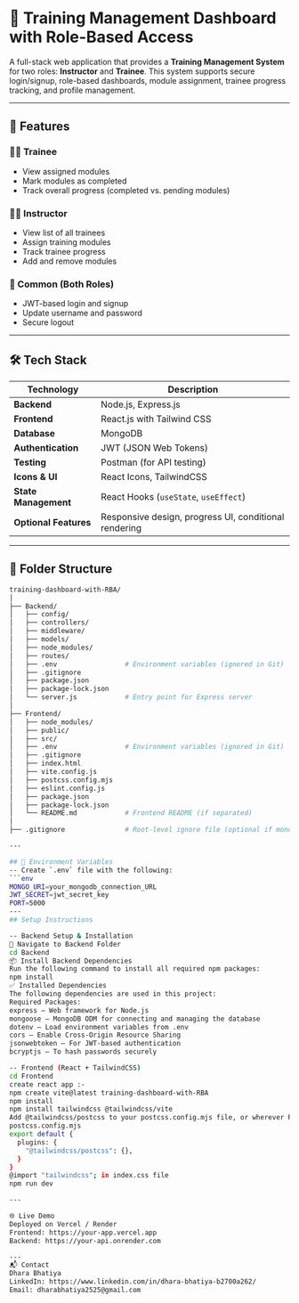 # 🚀 Training Management Dashboard with Role-Based Access

A full-stack web application that provides a **Training Management System** for two roles: **Instructor** and **Trainee**. This system supports secure login/signup, role-based dashboards, module assignment, trainee progress tracking, and profile management.

---

## 📌 Features

### 👩‍🎓 Trainee
- View assigned modules
- Mark modules as completed
- Track overall progress (completed vs. pending modules)

### 🧑‍🏫 Instructor
- View list of all trainees
- Assign training modules
- Track trainee progress
- Add and remove modules

### 👥 Common (Both Roles)
- JWT-based login and signup
- Update username and password
- Secure logout

---

## 🛠️ Tech Stack

| Technology | Description |
|-----------|-------------|
| **Backend** | Node.js, Express.js |
| **Frontend** | React.js with Tailwind CSS |
| **Database** | MongoDB |
| **Authentication** | JWT (JSON Web Tokens) |
| **Testing** | Postman (for API testing) |
| **Icons & UI** | React Icons, TailwindCSS |
| **State Management** | React Hooks (`useState`, `useEffect`) |
| **Optional Features** | Responsive design, progress UI, conditional rendering |

---

## 📁 Folder Structure

```bash
training-dashboard-with-RBA/
│
├── Backend/
│   ├── config/
│   ├── controllers/
│   ├── middleware/
│   ├── models/
│   ├── node_modules/
│   ├── routes/
│   ├── .env                 # Environment variables (ignored in Git)
│   ├── .gitignore
│   ├── package.json
│   ├── package-lock.json
│   └── server.js            # Entry point for Express server
│
├── Frontend/
│   ├── node_modules/
│   ├── public/
│   ├── src/
│   ├── .env                 # Environment variables (ignored in Git)
│   ├── .gitignore
│   ├── index.html
│   ├── vite.config.js
│   ├── postcss.config.mjs
│   ├── eslint.config.js
│   ├── package.json
│   ├── package-lock.json
│   └── README.md            # Frontend README (if separated)
│
├── .gitignore               # Root-level ignore file (optional if mono-repo)

---

## 🔐 Environment Variables
-- Create `.env` file with the following:
```env
MONGO_URI=your_mongodb_connection_URL
JWT_SECRET=jwt_secret_key
PORT=5000
--- 
## Setup Instructions

-- Backend Setup & Installation
📁 Navigate to Backend Folder
cd Backend
📦 Install Backend Dependencies
Run the following command to install all required npm packages:
npm install
✅ Installed Dependencies
The following dependencies are used in this project:
Required Packages:
express – Web framework for Node.js
mongoose – MongoDB ODM for connecting and managing the database
dotenv – Load environment variables from .env
cors – Enable Cross-Origin Resource Sharing
jsonwebtoken – For JWT-based authentication
bcryptjs – To hash passwords securely

-- Frontend (React + TailwindCSS)
cd Frontend
create react app :- 
npm create vite@latest training-dashboard-with-RBA
npm install
npm install tailwindcss @tailwindcss/vite
Add @tailwindcss/postcss to your postcss.config.mjs file, or wherever PostCSS is configured in your project.
postcss.config.mjs
export default {
  plugins: {
    "@tailwindcss/postcss": {},
  }
}
@import "tailwindcss"; in index.css file
npm run dev

---

🌐 Live Demo
Deployed on Vercel / Render
Frontend: https://your-app.vercel.app
Backend: https://your-api.onrender.com

--- 
📬 Contact
Dhara Bhatiya
LinkedIn: https://www.linkedin.com/in/dhara-bhatiya-b2700a262/
Email: dharabhatiya2525@gmail.com

